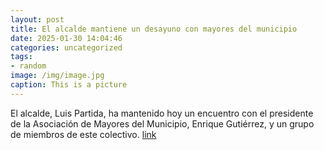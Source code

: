 ```yaml
---
layout: post
title: El alcalde mantiene un desayuno con mayores del municipio
date: 2025-01-30 14:04:46
categories: uncategorized
tags:
- random
image: /img/image.jpg
caption: This is a picture
---
```

El alcalde, Luis Partida, ha mantenido hoy un encuentro con el presidente de la Asociación de Mayores del Municipio, Enrique Gutiérrez, y un grupo de miembros de este colectivo.   [link](https://www.ayto-villacanada.es/noticias/el-alcalde-mantiene-un-desayuno-con-mayores-del-municipio/)
